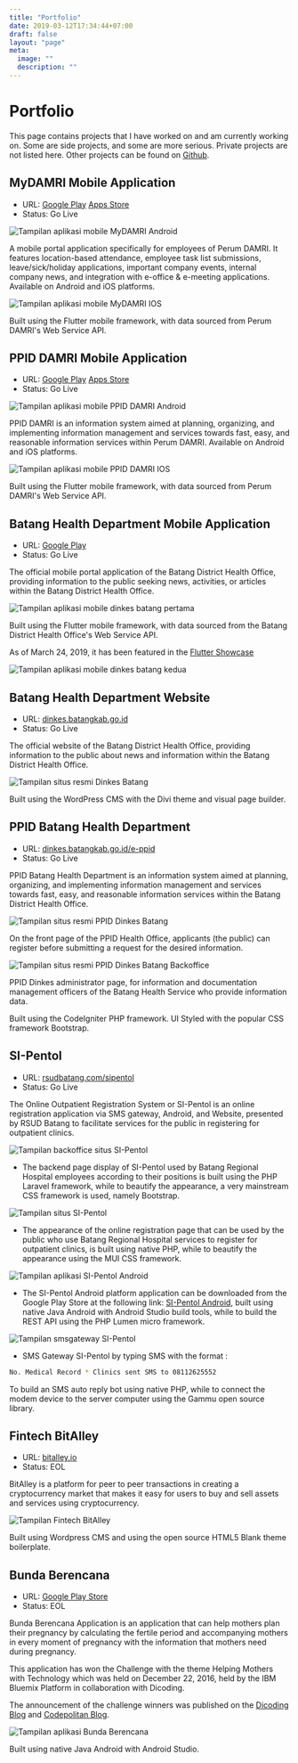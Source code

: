 ```yaml
---
title: "Portfolio"
date: 2019-03-12T17:34:44+07:00
draft: false
layout: "page"
meta:
  image: ""
  description: ""
---
```


# Portfolio

This page contains projects that I have worked on and am currently working on. Some are side projects, and some are more serious. Private projects are not listed here. Other projects can be found on [Github](https://github.com/rifkyfu32).

## MyDAMRI Mobile Application

- URL: [Google Play](https://play.google.com/store/apps/details?id=id.co.damri.presensi) [Apps Store](https://apps.apple.com/us/app/mydamri/id6443479164)
- Status: <span class="badge badge-success">Go Live</span>

![Tampilan aplikasi mobile MyDAMRI Android](/img/porto/mydamri.png)

A mobile portal application specifically for employees of Perum DAMRI. It features location-based attendance, employee task list submissions, leave/sick/holiday applications, important company events, internal company news, and integration with e-office & e-meeting applications. Available on Android and iOS platforms.

![Tampilan aplikasi mobile MyDAMRI IOS](/img/porto/mydamriios.png)

Built using the Flutter mobile framework, with data sourced from Perum DAMRI's Web Service API.

## PPID DAMRI Mobile Application

- URL: [Google Play](https://play.google.com/store/apps/details?id=id.co.damri.ppid) [Apps Store](https://apps.apple.com/id/app/ppid-damri/id1660004558)
- Status: <span class="badge badge-success">Go Live</span>

![Tampilan aplikasi mobile PPID DAMRI Android](/img/porto/ppiddamri.png)

PPID DAMRI is an information system aimed at planning, organizing, and implementing information management and services towards fast, easy, and reasonable information services within Perum DAMRI. Available on Android and iOS platforms.

![Tampilan aplikasi mobile PPID DAMRI IOS](/img/porto/ppiddamriios.png)

Built using the Flutter mobile framework, with data sourced from Perum DAMRI's Web Service API.

## Batang Health Department Mobile Application

- URL: [Google Play](https://play.google.com/store/apps/details?id=io.github.rifkyfu32.dinkes)
- Status: <span class="badge badge-success">Go Live</span>

The official mobile portal application of the Batang District Health Office, providing information to the public seeking news, activities, or articles within the Batang District Health Office.

![Tampilan aplikasi mobile dinkes batang pertama](/img/porto/dinkes-apk-1.png)

Built using the Flutter mobile framework, with data sourced from the Batang District Health Office's Web Service API.

As of March 24, 2019, it has been featured in the [Flutter Showcase](https://itsallwidgets.com/flutter-app/dinkes-batang)

![Tampilan aplikasi mobile dinkes batang kedua](/img/porto/dinkes-apk-2.png)

## Batang Health Department Website

- URL: [dinkes.batangkab.go.id](https://dinkes.batangkab.go.id/)
- Status: <span class="badge badge-success">Go Live</span>

The official website of the Batang District Health Office, providing information to the public about news and information within the Batang District Health Office.

![Tampilan situs resmi Dinkes Batang](/img/porto/dinkes.png)

Built using the WordPress CMS with the Divi theme and visual page builder.

## PPID Batang Health Department

- URL: [dinkes.batangkab.go.id/e-ppid](https://dinkes.batangkab.go.id/e-ppid)
- Status: <span class="badge badge-success">Go Live</span>

PPID Batang Health Department is an information system aimed at planning, organizing, and implementing information management and services towards fast, easy, and reasonable information services within the Batang District Health Office.

![Tampilan situs resmi PPID Dinkes Batang](/img/porto/ppid-web.png)

On the front page of the PPID Health Office, applicants (the public) can register before submitting a request for the desired information.

![Tampilan situs resmi PPID Dinkes Batang Backoffice](/img/porto/ppid-backend.png)

PPID Dinkes administrator page, for information and documentation management officers of the Batang Health Service who provide information data.

Built using the CodeIgniter PHP framework. UI Styled with the popular CSS framework Bootstrap.

## SI-Pentol

- URL: [rsudbatang.com/sipentol](https://rsudbatang.com/sipentol)
- Status: <span class="badge badge-success">Go Live</span>

The Online Outpatient Registration System or SI-Pentol is an online registration application via SMS gateway, Android, and Website, presented by RSUD Batang to facilitate services for the public in registering for outpatient clinics.

![Tampilan backoffice situs SI-Pentol](/img/porto/sipentol-backend.png)

- The backend page display of SI-Pentol used by Batang Regional Hospital employees according to their positions is built using the PHP Laravel framework, while to beautify the appearance, a very mainstream CSS framework is used, namely Bootstrap.

![Tampilan situs SI-Pentol](/img/porto/sipentol-web.png)

- The appearance of the online registration page that can be used by the public who use Batang Regional Hospital services to register for outpatient clinics, is built using native PHP, while to beautify the appearance using the MUI CSS framework.

![Tampilan aplikasi SI-Pentol Android](/img/porto/sipentol-android.png)

- The SI-Pentol Android platform application can be downloaded from the Google Play Store at the following link: [SI-Pentol Android](https://play.google.com/store/apps/details?id=com.rifky.fuady.pendaftaranrawatjalan), built using native Java Android with Android Studio build tools, while to build the REST API using the PHP Lumen micro framework.

![Tampilan smsgateway SI-Pentol](/img/porto/sms.png)

- SMS Gateway SI-Pentol by typing SMS with the format :

```bash
No. Medical Record * Clinics sent SMS to 08112625552
```

To build an SMS auto reply bot using native PHP, while to connect the modem device to the server computer using the Gammu open source library.

## Fintech BitAlley

- URL: [bitalley.io](https://bitalley.io)
- Status: <span class="badge badge-secondary">EOL</span>

BitAlley is a platform for peer to peer transactions in creating a cryptocurrency market that makes it easy for users to buy and sell assets and services using cryptocurrency.

![Tampilan Fintech BitAlley](/img/porto/bitalley.png)

Built using Wordpress CMS and using the open source HTML5 Blank theme boilerplate.

## Bunda Berencana

- URL: [Google Play Store](https://play.google.com/store/apps/details?id=com.rifky.bundaberencana)
- Status: <span class="badge badge-secondary">EOL</span>

Bunda Berencana Application is an application that can help mothers plan their pregnancy by calculating the fertile period and accompanying mothers in every moment of pregnancy with the information that mothers need during pregnancy.

This application has won the Challenge with the theme Helping Mothers with Technology which was held on December 22, 2016, held by the IBM Bluemix Platform in collaboration with Dicoding.

The announcement of the challenge winners was published on the [Dicoding Blog](https://blog.dicoding.com/5-aplikasi-memenangkan-challenge-bantu-ibu-dengan-teknologi/) and [Codepolitan Blog](https://www.codepolitan.com/5-aplikasi-memenangkan-challenge-bantu-ibu-dengan-teknologi).

![Tampilan aplikasi Bunda Berencana](/img/porto/bunda-berencana.png)

Built using native Java Android with Android Studio.
